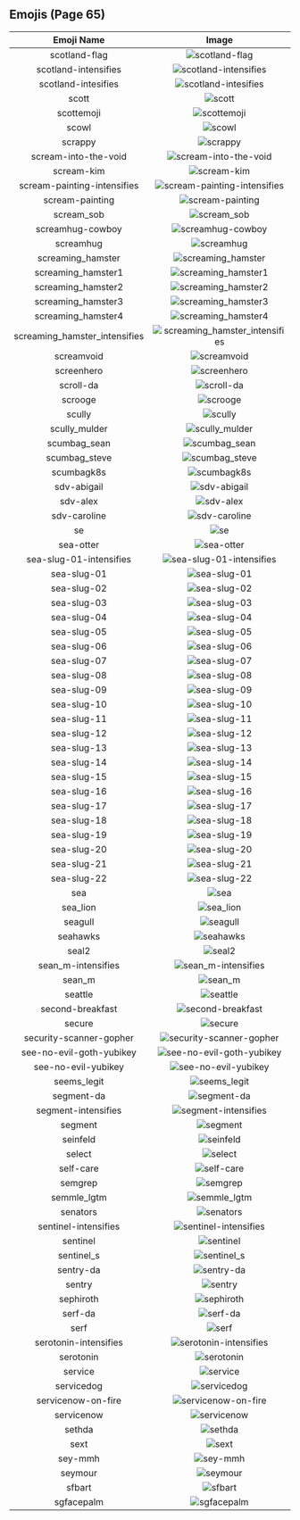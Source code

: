 
  ## Emojis (Page 65)
  |Emoji Name|Image|
  | :-: | :-: |
  |scotland-flag| ![scotland-flag](/emojis/hashicorp/scotland-flag.png)|
  |scotland-intensifies| ![scotland-intensifies](/emojis/hashicorp/scotland-intensifies.gif)|
  |scotland-intesifies| ![scotland-intesifies](/emojis/hashicorp/scotland-intesifies.gif)|
  |scott| ![scott](/emojis/hashicorp/scott.png)|
  |scottemoji| ![scottemoji](/emojis/hashicorp/scottemoji.jpg)|
  |scowl| ![scowl](/emojis/hashicorp/scowl.jpg)|
  |scrappy| ![scrappy](/emojis/hashicorp/scrappy.png)|
  |scream-into-the-void| ![scream-into-the-void](/emojis/hashicorp/scream-into-the-void.gif)|
  |scream-kim| ![scream-kim](/emojis/hashicorp/scream-kim.jpg)|
  |scream-painting-intensifies| ![scream-painting-intensifies](/emojis/hashicorp/scream-painting-intensifies.gif)|
  |scream-painting| ![scream-painting](/emojis/hashicorp/scream-painting.png)|
  |scream_sob| ![scream_sob](/emojis/hashicorp/scream_sob.png)|
  |screamhug-cowboy| ![screamhug-cowboy](/emojis/hashicorp/screamhug-cowboy.png)|
  |screamhug| ![screamhug](/emojis/hashicorp/screamhug.png)|
  |screaming_hamster| ![screaming_hamster](/emojis/hashicorp/screaming_hamster.png)|
  |screaming_hamster1| ![screaming_hamster1](/emojis/hashicorp/screaming_hamster1.png)|
  |screaming_hamster2| ![screaming_hamster2](/emojis/hashicorp/screaming_hamster2.png)|
  |screaming_hamster3| ![screaming_hamster3](/emojis/hashicorp/screaming_hamster3.png)|
  |screaming_hamster4| ![screaming_hamster4](/emojis/hashicorp/screaming_hamster4.png)|
  |screaming_hamster_intensifies| ![screaming_hamster_intensifies](/emojis/hashicorp/screaming_hamster_intensifies.gif)|
  |screamvoid| ![screamvoid](/emojis/hashicorp/screamvoid.png)|
  |screenhero| ![screenhero](/emojis/hashicorp/screenhero.png)|
  |scroll-da| ![scroll-da](/emojis/hashicorp/scroll-da.png)|
  |scrooge| ![scrooge](/emojis/hashicorp/scrooge.png)|
  |scully| ![scully](/emojis/hashicorp/scully.jpg)|
  |scully_mulder| ![scully_mulder](/emojis/hashicorp/scully_mulder.jpg)|
  |scumbag_sean| ![scumbag_sean](/emojis/hashicorp/scumbag_sean.png)|
  |scumbag_steve| ![scumbag_steve](/emojis/hashicorp/scumbag_steve.png)|
  |scumbagk8s| ![scumbagk8s](/emojis/hashicorp/scumbagk8s.png)|
  |sdv-abigail| ![sdv-abigail](/emojis/hashicorp/sdv-abigail.png)|
  |sdv-alex| ![sdv-alex](/emojis/hashicorp/sdv-alex.png)|
  |sdv-caroline| ![sdv-caroline](/emojis/hashicorp/sdv-caroline.png)|
  |se| ![se](/emojis/hashicorp/se.png)|
  |sea-otter| ![sea-otter](/emojis/hashicorp/sea-otter.png)|
  |sea-slug-01-intensifies| ![sea-slug-01-intensifies](/emojis/hashicorp/sea-slug-01-intensifies.gif)|
  |sea-slug-01| ![sea-slug-01](/emojis/hashicorp/sea-slug-01.png)|
  |sea-slug-02| ![sea-slug-02](/emojis/hashicorp/sea-slug-02.png)|
  |sea-slug-03| ![sea-slug-03](/emojis/hashicorp/sea-slug-03.png)|
  |sea-slug-04| ![sea-slug-04](/emojis/hashicorp/sea-slug-04.png)|
  |sea-slug-05| ![sea-slug-05](/emojis/hashicorp/sea-slug-05.png)|
  |sea-slug-06| ![sea-slug-06](/emojis/hashicorp/sea-slug-06.png)|
  |sea-slug-07| ![sea-slug-07](/emojis/hashicorp/sea-slug-07.png)|
  |sea-slug-08| ![sea-slug-08](/emojis/hashicorp/sea-slug-08.png)|
  |sea-slug-09| ![sea-slug-09](/emojis/hashicorp/sea-slug-09.png)|
  |sea-slug-10| ![sea-slug-10](/emojis/hashicorp/sea-slug-10.png)|
  |sea-slug-11| ![sea-slug-11](/emojis/hashicorp/sea-slug-11.png)|
  |sea-slug-12| ![sea-slug-12](/emojis/hashicorp/sea-slug-12.png)|
  |sea-slug-13| ![sea-slug-13](/emojis/hashicorp/sea-slug-13.png)|
  |sea-slug-14| ![sea-slug-14](/emojis/hashicorp/sea-slug-14.png)|
  |sea-slug-15| ![sea-slug-15](/emojis/hashicorp/sea-slug-15.png)|
  |sea-slug-16| ![sea-slug-16](/emojis/hashicorp/sea-slug-16.png)|
  |sea-slug-17| ![sea-slug-17](/emojis/hashicorp/sea-slug-17.png)|
  |sea-slug-18| ![sea-slug-18](/emojis/hashicorp/sea-slug-18.png)|
  |sea-slug-19| ![sea-slug-19](/emojis/hashicorp/sea-slug-19.png)|
  |sea-slug-20| ![sea-slug-20](/emojis/hashicorp/sea-slug-20.png)|
  |sea-slug-21| ![sea-slug-21](/emojis/hashicorp/sea-slug-21.png)|
  |sea-slug-22| ![sea-slug-22](/emojis/hashicorp/sea-slug-22.png)|
  |sea| ![sea](/emojis/hashicorp/sea.gif)|
  |sea_lion| ![sea_lion](/emojis/hashicorp/sea_lion.png)|
  |seagull| ![seagull](/emojis/hashicorp/seagull.jpg)|
  |seahawks| ![seahawks](/emojis/hashicorp/seahawks.png)|
  |seal2| ![seal2](/emojis/hashicorp/seal2.jpg)|
  |sean_m-intensifies| ![sean_m-intensifies](/emojis/hashicorp/sean_m-intensifies.gif)|
  |sean_m| ![sean_m](/emojis/hashicorp/sean_m.png)|
  |seattle| ![seattle](/emojis/hashicorp/seattle.png)|
  |second-breakfast| ![second-breakfast](/emojis/hashicorp/second-breakfast.jpg)|
  |secure| ![secure](/emojis/hashicorp/secure.gif)|
  |security-scanner-gopher| ![security-scanner-gopher](/emojis/hashicorp/security-scanner-gopher.png)|
  |see-no-evil-goth-yubikey| ![see-no-evil-goth-yubikey](/emojis/hashicorp/see-no-evil-goth-yubikey.png)|
  |see-no-evil-yubikey| ![see-no-evil-yubikey](/emojis/hashicorp/see-no-evil-yubikey.png)|
  |seems_legit| ![seems_legit](/emojis/hashicorp/seems_legit.gif)|
  |segment-da| ![segment-da](/emojis/hashicorp/segment-da.png)|
  |segment-intensifies| ![segment-intensifies](/emojis/hashicorp/segment-intensifies.gif)|
  |segment| ![segment](/emojis/hashicorp/segment.png)|
  |seinfeld| ![seinfeld](/emojis/hashicorp/seinfeld.jpg)|
  |select| ![select](/emojis/hashicorp/select.jpg)|
  |self-care| ![self-care](/emojis/hashicorp/self-care.png)|
  |semgrep| ![semgrep](/emojis/hashicorp/semgrep.png)|
  |semmle_lgtm| ![semmle_lgtm](/emojis/hashicorp/semmle_lgtm.png)|
  |senators| ![senators](/emojis/hashicorp/senators.png)|
  |sentinel-intensifies| ![sentinel-intensifies](/emojis/hashicorp/sentinel-intensifies.gif)|
  |sentinel| ![sentinel](/emojis/hashicorp/sentinel.png)|
  |sentinel_s| ![sentinel_s](/emojis/hashicorp/sentinel_s.png)|
  |sentry-da| ![sentry-da](/emojis/hashicorp/sentry-da.png)|
  |sentry| ![sentry](/emojis/hashicorp/sentry.png)|
  |sephiroth| ![sephiroth](/emojis/hashicorp/sephiroth.png)|
  |serf-da| ![serf-da](/emojis/hashicorp/serf-da.png)|
  |serf| ![serf](/emojis/hashicorp/serf.png)|
  |serotonin-intensifies| ![serotonin-intensifies](/emojis/hashicorp/serotonin-intensifies.gif)|
  |serotonin| ![serotonin](/emojis/hashicorp/serotonin.png)|
  |service| ![service](/emojis/hashicorp/service.png)|
  |servicedog| ![servicedog](/emojis/hashicorp/servicedog.png)|
  |servicenow-on-fire| ![servicenow-on-fire](/emojis/hashicorp/servicenow-on-fire.gif)|
  |servicenow| ![servicenow](/emojis/hashicorp/servicenow.jpg)|
  |sethda| ![sethda](/emojis/hashicorp/sethda.png)|
  |sext| ![sext](/emojis/hashicorp/sext.png)|
  |sey-mmh| ![sey-mmh](/emojis/hashicorp/sey-mmh.gif)|
  |seymour| ![seymour](/emojis/hashicorp/seymour.png)|
  |sfbart| ![sfbart](/emojis/hashicorp/sfbart.png)|
  |sgfacepalm| ![sgfacepalm](/emojis/hashicorp/sgfacepalm.gif)|
  